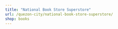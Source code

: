 ```yaml
---
title: "National Book Store Superstore"
url: /quezon-city/national-book-store-superstore/
shop: books
---
```

